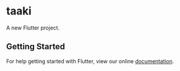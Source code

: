 # taaki

A new Flutter project.

## Getting Started

For help getting started with Flutter, view our online
[documentation](https://flutter.io/).
